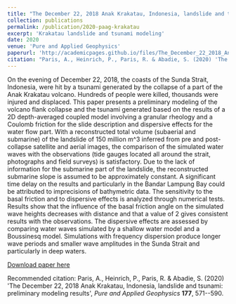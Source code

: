 ```yaml
---
title: "The December 22, 2018 Anak Krakatau, Indonesia, landslide and tsunami: preliminary modeling results"
collection: publications
permalink: /publication/2020-paag-krakatau
excerpt: 'Krakatau landslide and tsunami modeling'
date: 2020
venue: 'Pure and Applied Geophysics'
paperurl: 'http://academicpages.github.io/files/The_December_22_2018_Anak_Krakatau_Indonesia_Lands.pdf'
citation: "Paris, A., Heinrich, P., Paris, R. & Abadie, S. (2020) 'The December 22, 2018 Anak Krakatau, Indonesia, landslide and tsunami: preliminary modeling results', <i>Pure and Applied Geophysics</i> <b>177</b>, 571--590"
---
```

On the evening of December 22, 2018, the coasts of the Sunda Strait, Indonesia, were hit by a tsunami generated by the collapse of a part of the Anak Krakatau volcano. Hundreds of people were killed, thousands were injured and displaced. This paper presents a preliminary modeling of the volcano flank collapse and the tsunami generated based on the results of a 2D depth-averaged coupled model involving a granular rheology and a Coulomb friction for the slide description and dispersive effects for the water flow part. With a reconstructed total volume (subaerial and submarine) of the landslide of 150 million m^3 inferred from pre and post-collapse satellite and aerial images, the comparison of the simulated water waves with the observations (tide gauges located all around the strait, photographs and field surveys) is satisfactory. Due to the lack of information for the submarine part of the landslide, the reconstructed submarine slope is assumed to be approximately constant. A significant time delay on the results and particularly in the Bandar Lampung Bay could be attributed to imprecisions of bathymetric data. The sensitivity to the basal friction and to dispersive effects is analyzed through numerical tests. Results show that the influence of the basal friction angle on the simulated wave heights decreases with distance and that a value of 2 gives consistent results with the observations. The dispersive effects are assessed by comparing water waves simulated by a shallow water model and a Boussinesq model. Simulations with frequency dispersion produce longer wave periods and smaller wave amplitudes in the Sunda Strait and particularly in deep waters.

[Download paper here](http://academicpages.github.io/files/The_December_22_2018_Anak_Krakatau_Indonesia_Lands.pdf)

Recommended citation: Paris, A., Heinrich, P., Paris, R. & Abadie, S. (2020) 'The December 22, 2018 Anak Krakatau, Indonesia, landslide and tsunami: preliminary modeling results', <i>Pure and Applied Geophysics</i> <b>177</b>, 571--590.
